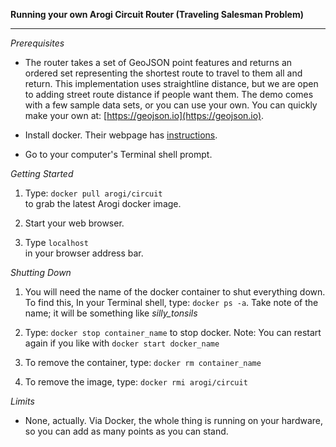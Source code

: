 <b>Running your own Arogi Circuit Router (Traveling Salesman Problem)</b>  
<hr />

*Prerequisites*  

- The router takes a set of GeoJSON point features and returns an ordered set representing the shortest route to travel to them all and return. This implementation uses straightline distance, but we are open to adding street route distance if people want them. The demo comes with a few sample data sets, or you can use your own. You can quickly make your own at: [https://geojson.io](https://geojson.io).

- Install docker. Their webpage has [instructions](https://docs.docker.com/engine/installation/).

- Go to your computer's Terminal shell prompt.

*Getting Started*

1. Type: `docker pull arogi/circuit`  
to grab the latest Arogi docker image. 

2. Start your web browser.

6. Type `localhost`  
in your browser address bar. 

*Shutting Down*  

1. You will need the name of the docker container to shut everything down. To find this, In your Terminal shell, type: `docker ps -a`. Take note of the name; it will be something like *silly_tonsils*

2. Type: `docker stop container_name` to stop docker. Note: You can restart again if you like with `docker start docker_name`

3. To remove the container, type: `docker rm container_name`

4. To remove the image, type: `docker rmi arogi/circuit`

*Limits*

* None, actually. Via Docker, the whole thing is running on your hardware, so you can add as many points as you can stand.

